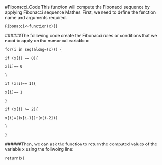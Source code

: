 #Fibonacci_Code
This function will compute the Fibonacci sequence  by applying Fibonacci sequence Mathes. First, we need to define the function name and arguments required.

`Fibonacci<-function(x){}`

######The following code create the Fibonacci rules or conditions that we need to apply on the numerical variable x:

`for(i in seq(along=(x))) {`

   `if (x[i] == 0){`
   
   `x[i]== 0`
   
   `}`
   
   `if (x[i]== 1){`
   
   `x[i]== 1`
   
   `}`
   
   `if (x[i] >= 2){`
   
   `x[i]=((x[i-1])+(x[i-2]))`
   
   `}`
   
   `}`
   

######Then, we can ask the function to return the computed values of the variable x using the follwoing line:

`return(x)`





    
  
